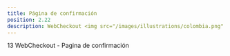 ```yaml
---
title: Página de confirmación
position: 2.22
description: WebCheckout <img src="/images/illustrations/colombia.png" width="50">
---
```


13 WebCheckout - Pagina de confirmación
